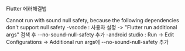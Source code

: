 Flutter 에러해결법

Cannot run with sound null safety, because the following dependencies don't support null safety
  -vscode : 사용자 설정 -> "Flutter run additional args" 검색 후 --no-sound-null-safety 추가
  -android studio : Run -> Edit Configurations -> Additional run args에 --no-sound-null-safety 추가
